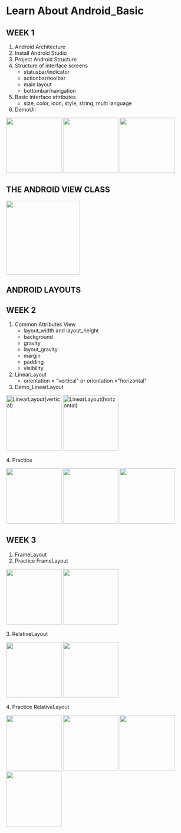 # Learn About Android_Basic 
## WEEK 1
1. Android Architecture 
2. Install Android Studio 
3. Project Android Structure 
4. Structure of interface screens 
    + statusbar/indicator 
    + actionbar/toolbar 
    + main layout 
    + bottombar/navigation 
5. Basic interface attributes
    + size, color, icon, style, string, multi language
6. DemoUI: 
<p> 
<img src="https://user-images.githubusercontent.com/106971476/192126186-6b309841-3afe-49d6-a8ba-e6fea5bec62f.png"width="150" /> 
<img src="https://user-images.githubusercontent.com/106971476/192126198-658eadf6-0e37-48e8-b10b-cc34256fc670.png"width="150" /> 
<img src="https://user-images.githubusercontent.com/106971476/192126208-3c8fe1d5-439b-4e3d-af16-80abf7ecb134.png"width="150" /> 
</p>

## THE ANDROID VIEW CLASS
<p>
<img src="https://user-images.githubusercontent.com/106971476/193454576-6aedd49a-a476-4cc7-bc5b-30d2821f2a77.png"width="200" />
</p>

## ANDROID LAYOUTS
## WEEK 2
1. Common Attributes View
    + layout_width and layout_height
    + background
    + gravity
    + layout_gravity
    + margin
    + padding
    + visibility
2. LinearLayout
    + orientation = "vertical" or orientation ="horizontal"
3. Demo_LinearLayout
<p>
<img src="https://user-images.githubusercontent.com/106971476/193455572-a21c60e9-f162-4698-8236-816fb0c25fab.PNG"width="150"alt ="LinearLayout(vertical)" />
<img src="https://user-images.githubusercontent.com/106971476/193455597-f9fe0c83-931f-4fa5-ab83-72eb6566e42a.PNG"width="150"alt ="LinearLayout(horizontal)" />
</p>
4. Practice
<p> 
<img src="https://user-images.githubusercontent.com/106971476/193455656-a93a5cdf-0d80-40b2-ab71-35c7779717f9.PNG"width="150" /> 
<img src="https://user-images.githubusercontent.com/106971476/193455667-610c44c0-5737-445e-a258-fa9efac754cb.PNG"width="150" /> 
<img src="https://user-images.githubusercontent.com/106971476/193455678-338ab38a-6448-42fd-b9ce-13cae3f3e98b.PNG"width="150" /> 
</p>  

## WEEK 3
1. FrameLayout
2. Practice FrameLayout
<p>
<img src="https://user-images.githubusercontent.com/106971476/194761588-8ee50b72-b68a-44e8-9959-920c0ac9bca1.png"width="150" /> 
<img src="https://user-images.githubusercontent.com/106971476/194761354-02c86851-7080-4e04-a0ce-69967c7359dc.PNG"width="150" /> 
</p>
3. RelativeLayout
<p> 
<img src="https://user-images.githubusercontent.com/106971476/194761341-99f72d8c-71e2-4a46-aa9d-409ac73b320e.PNG"width="150" /> 
<img src="https://user-images.githubusercontent.com/106971476/194761354-02c86851-7080-4e04-a0ce-69967c7359dc.PNG"width="150" /> 
</p>
4. Practice RelativeLayout
<p> 
<img src="https://user-images.githubusercontent.com/106971476/194767310-99fc1a38-ae22-459c-a129-80576d1dd879.PNG"width="150" /> 
<img src="https://user-images.githubusercontent.com/106971476/194767326-f098cc05-77f4-4328-9988-515dc59059c1.PNG"width="150" /> 
<img src="https://user-images.githubusercontent.com/106971476/194767994-f88c6c8c-fac2-46a4-8b88-b4f8663b04ef.PNG"width="150" /> 
<img src="https://user-images.githubusercontent.com/106971476/194768808-50f251b0-c2af-4cd7-a32f-354229a327d3.png"width="150" /> 
</p>
